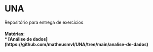 # UNA
 Repositório para entrega de exercícios 
<br>
<h4>Matérias:
<br>
* [Análise de dados](https://github.com/matheusmvl/UNA/tree/main/analise-de-dados)
